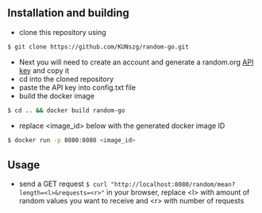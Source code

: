 
## Installation and building

- clone this repository using
```bash
$ git clone https://github.com/KUNszg/random-go.git
```
- Next you will need to create an account and generate a random.org [API key](https://api.random.org/dashboard) and copy it
- cd into the cloned repository
- paste the API key into config.txt file
- build the docker image
```bash
$ cd .. && docker build random-go
```
- replace <image_id> below with the generated docker image ID 
```bash
$ docker run -p 8080:8080 <image_id>
```
## Usage

- send a GET request ```$ curl "http://localhost:8080/random/mean?length=<l>&requests=<r>"``` in your browser, replace \<l> with amount of random values you want to receive and \<r> with number of requests
